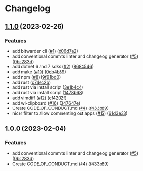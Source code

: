 # Changelog

## [1.1.0](https://github.com/poulsky/boxkit/compare/v1.0.0...v1.1.0) (2023-02-26)


### Features

* add bitwarden cli ([#1](https://github.com/poulsky/boxkit/issues/1)) ([d06d7a2](https://github.com/poulsky/boxkit/commit/d06d7a2d3e57c46ac4c41920d35ac646ad15f89f))
* add conventional commits linter and changelog generator ([#5](https://github.com/poulsky/boxkit/issues/5)) ([0bc283d](https://github.com/poulsky/boxkit/commit/0bc283d271878071ef50a413bab48f3bfc1ab312))
* add dotnet 6 and 7 sdks ([#2](https://github.com/poulsky/boxkit/issues/2)) ([8684546](https://github.com/poulsky/boxkit/commit/868454617697eb9cf9e6acf7a3a360d86317bfaf))
* add make ([#10](https://github.com/poulsky/boxkit/issues/10)) ([0cb4b59](https://github.com/poulsky/boxkit/commit/0cb4b59cdd98c47d2f6bfa21f801b99b045d5e40))
* add npm ([#8](https://github.com/poulsky/boxkit/issues/8)) ([9f91bd0](https://github.com/poulsky/boxkit/commit/9f91bd09272617c7b9203014222353265dc24947))
* add rust ([c74ec2b](https://github.com/poulsky/boxkit/commit/c74ec2bfa02e02cbdba02aa2717c1a6a0fb27f86))
* add rust via install script ([3e1b4c4](https://github.com/poulsky/boxkit/commit/3e1b4c4d4e4636cf2ed8587b8849a50c05334062))
* add rust via install script ([1478b68](https://github.com/poulsky/boxkit/commit/1478b68cb6d30d0c2c1ecab35de334f8edfc2a04))
* add vimdiff ([#12](https://github.com/poulsky/boxkit/issues/12)) ([cf4202f](https://github.com/poulsky/boxkit/commit/cf4202f76752561d9b926c81933342a119e8a258))
* add wl-clipboard ([#16](https://github.com/poulsky/boxkit/issues/16)) ([347647e](https://github.com/poulsky/boxkit/commit/347647ea7f9f7bdb3b42d2a565df866f027a7ade))
* Create CODE_OF_CONDUCT.md ([#4](https://github.com/poulsky/boxkit/issues/4)) ([f433b89](https://github.com/poulsky/boxkit/commit/f433b89a1ed125c6c0a251c1eec60525cfe35820))
* nicer filter to allow commenting out apps ([#15](https://github.com/poulsky/boxkit/issues/15)) ([61d3e33](https://github.com/poulsky/boxkit/commit/61d3e330beb9c2a8bd557ef3872aa6595c76b1b2))

## 1.0.0 (2023-02-04)


### Features

* add conventional commits linter and changelog generator ([#5](https://github.com/ublue-os/boxkit/issues/5)) ([0bc283d](https://github.com/ublue-os/boxkit/commit/0bc283d271878071ef50a413bab48f3bfc1ab312))
* Create CODE_OF_CONDUCT.md ([#4](https://github.com/ublue-os/boxkit/issues/4)) ([f433b89](https://github.com/ublue-os/boxkit/commit/f433b89a1ed125c6c0a251c1eec60525cfe35820))

